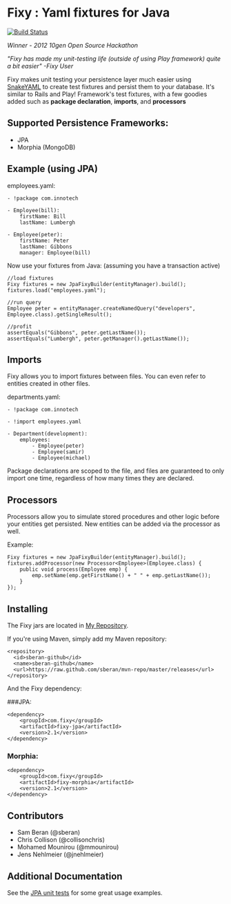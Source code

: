 Fixy : Yaml fixtures for Java
========
[![Build Status](https://secure.travis-ci.org/sberan/Fixy.png?branch=master)](http://travis-ci.org/sberan/Fixy)

 *Winner - 2012 10gen Open Source Hackathon*

 *"Fixy has made my unit-testing life (outside of using Play framework) quite a bit easier" -Fixy User*

Fixy makes unit testing your persistence layer much easier using [SnakeYAML](http://code.google.com/p/snakeyaml/) to
create test fixtures and persist them to your database. It's similar to Rails and Play! Framework's test
fixtures, with a few goodies added such as **package declaration**, **imports**, and **processors**


Supported Persistence Frameworks:
---------------------------------
 - JPA
 - Morphia (MongoDB)


Example (using JPA)
------------
employees.yaml:

    - !package com.innotech

    - Employee(bill):
        firstName: Bill
        lastName: Lumbergh

    - Employee(peter):
        firstName: Peter
        lastName: Gibbons
        manager: Employee(bill)

Now use your fixtures from Java: (assuming you have a transaction active)

    //load fixtures
    Fixy fixtures = new JpaFixyBuilder(entityManager).build();
    fixtures.load("employees.yaml");

    //run query
    Employee peter = entityManager.createNamedQuery("developers", Employee.class).getSingleResult();

    //profit
    assertEquals("Gibbons", peter.getLastName());
    assertEquals("Lumbergh", peter.getManager().getLastName());


Imports
-----------
Fixy allows you to import fixtures between files. You can even refer to entities created in other files.

departments.yaml:

    - !package com.innotech

    - !import employees.yaml

    - Department(development):
        employees:
            - Employee(peter)
            - Employee(samir)
            - Employee(michael)

Package declarations are scoped to the file, and files are guaranteed to only import one time, regardless of how many
times they are declared.

Processors
-------------
Processors allow you to simulate stored procedures and other logic before your entities get persisted.
New entities can be added via the processor as well.

Example:

    Fixy fixtures = new JpaFixyBuilder(entityManager).build();
    fixtures.addProcessor(new Processor<Employee>(Employee.class) {
        public void process(Employee emp) {
            emp.setName(emp.getFirstName() + " " + emp.getLastName());
        }
    });


Installing
---------------
The Fixy jars are located in [My Repository](https://github.com/sberan/mvn-repo/).

If you're using Maven, simply add my Maven repository:

    <repository>
      <id>sberan-github</id>
      <name>sberan-github</name>
      <url>https://raw.github.com/sberan/mvn-repo/master/releases</url>
    </repository>

And the Fixy dependency:

###JPA:

    <dependency>
        <groupId>com.fixy</groupId>
        <artifactId>fixy-jpa</artifactId>
        <version>2.1</version>
    </dependency>


### Morphia:

    <dependency>
        <groupId>com.fixy</groupId>
        <artifactId>fixy-morphia</artifactId>
        <version>2.1</version>
    </dependency>

Contributors
-------------
 - Sam Beran (@sberan)
 - Chris Collison (@collisonchris)
 - Mohamed Mounirou (@mmounirou)
 - Jens Nehlmeier (@jnehlmeier)

Additional Documentation
-----------

See the [JPA unit tests](https://github.com/sberan/Fixy/tree/master/fixy-jpa/src/test) for some great usage examples.
